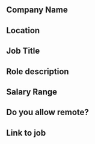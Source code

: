 ## Company Name
<!-- What is the name of the company you're posting? -->

## Location
<!-- Austin "based". This could also mean a resident of ATX, and remote. -->

## Job Title
<!-- What is the job title? -->

## Role description
<!-- Brief description of the role? -->

## Salary Range
<!-- If you can, provide - what is the salary range? -->

## Do you allow remote?
<!-- If yes, please describe number of days allowed to work remote. -->

## Link to job
<!-- Where can the potential candidate apply for this job? -->
